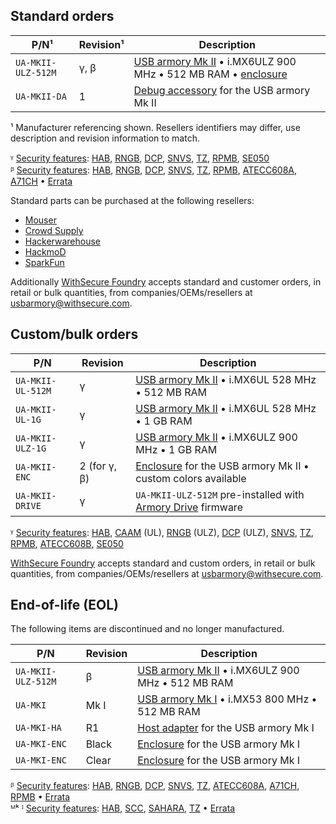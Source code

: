 Standard orders
---------------

| P/N¹               | Revision¹ | Description                                                                                                                                                                                                  |
|--------------------|-----------|--------------------------------------------------------------------------------------------------------------------------------------------------------------------------------------------------------------|
| `UA-MKII-ULZ-512M` | γ, β      | [USB armory Mk II](https://github.com/usbarmory/usbarmory/wiki#usb-armory-mk-ii) • i.MX6ULZ 900 MHz • 512 MB RAM • [enclosure](https://github.com/usbarmory/usbarmory/wiki/Enclosures-(Mk-II)) |
| `UA-MKII-DA`       | 1         | [Debug accessory](https://github.com/usbarmory/usbarmory/tree/master/hardware/mark-two-debug-accessory) for the USB armory Mk II                                                                      |

¹ Manufacturer referencing shown. Resellers identifiers may differ, use description and revision information to match.  

ᵞ [Security features](https://github.com/usbarmory/usbarmory/wiki/Hardware-security-features-(Mk-II)): [HAB](https://github.com/usbarmory/usbarmory/wiki/Hardware-security-features-(Mk-II)#high-assurance-boot-habv4), [RNGB](https://github.com/usbarmory/usbarmory/wiki/Hardware-security-features-(Mk-II)#random-number-generator-rngb---imx6ulz), [DCP](https://github.com/usbarmory/usbarmory/wiki/Hardware-security-features-(Mk-II)#data-co-processor-dcp---imx6ulz), [SNVS](https://github.com/usbarmory/usbarmory/wiki/Hardware-security-features-(Mk-II)#secure-non-volatile-storage-snvs), [TZ](https://github.com/usbarmory/usbarmory/wiki/Hardware-security-features-(Mk-II)#arm-trustzone), [RPMB](https://github.com/usbarmory/usbarmory/wiki/Hardware-security-features-(Mk-II)#emmc-replay-protected-memory-blocks-rpmb), [SE050](https://github.com/usbarmory/usbarmory/wiki/Hardware-security-features-(Mk-II)#external-secure-elements)  
ᵝ [Security features](https://github.com/usbarmory/usbarmory/wiki/Hardware-security-features-(Mk-II)): [HAB](https://github.com/usbarmory/usbarmory/wiki/Hardware-security-features-(Mk-II)#high-assurance-boot-habv4), [RNGB](https://github.com/usbarmory/usbarmory/wiki/Hardware-security-features-(Mk-II)#random-number-generator-rngb---imx6ulz), [DCP](https://github.com/usbarmory/usbarmory/wiki/Hardware-security-features-(Mk-II)#data-co-processor-dcp---imx6ulz), [SNVS](https://github.com/usbarmory/usbarmory/wiki/Hardware-security-features-(Mk-II)#secure-non-volatile-storage-snvs), [TZ](https://github.com/usbarmory/usbarmory/wiki/Hardware-security-features-(Mk-II)#arm-trustzone), [RPMB](https://github.com/usbarmory/usbarmory/wiki/Hardware-security-features-(Mk-II)#emmc-replay-protected-memory-blocks-rpmb), [ATECC608A](https://github.com/usbarmory/usbarmory/wiki/Hardware-security-features-(Mk-II)#external-secure-elements), [A71CH](https://github.com/usbarmory/usbarmory/wiki/Hardware-security-features-(Mk-II)#external-secure-elements) • [Errata](https://github.com/usbarmory/usbarmory/wiki/Errata-(Mk-II)#usb-armory-mk-ii-rev-%CE%B2)

Standard parts can be purchased at the following resellers:
* [Mouser](https://eu.mouser.com/new/f-secure/crowd-supply-usb-armorymkii)
* [Crowd Supply](https://www.crowdsupply.com/f-secure/usb-armory-mk-ii)
* [Hackerwarehouse](https://hackerwarehouse.com/product/usb-armory-mkii)
* [HackmoD](http://www.hackmod.de/USB-Armory-Stick-Mark-2)
* [SparkFun](https://www.sparkfun.com/products/16367)

Additionally [WithSecure Foundry](https://foundry.withsecure.com) accepts
standard and customer orders, in retail or bulk quantities, from companies/OEMs/resellers at usbarmory@withsecure.com.

Custom/bulk orders
------------------

| P/N                | Revision     | Description                                                                                                            |
|--------------------|--------------|------------------------------------------------------------------------------------------------------------------------|
| `UA-MKII-UL-512M`  | γ            | [USB armory Mk II](https://github.com/usbarmory/usbarmory/wiki#usb-armory-mk-ii) • i.MX6UL 528 MHz • 512 MB RAM |
| `UA-MKII-UL-1G`    | γ            | [USB armory Mk II](https://github.com/usbarmory/usbarmory/wiki#usb-armory-mk-ii) • i.MX6UL 528 MHz • 1 GB RAM   |
| `UA-MKII-ULZ-1G`   | γ            | [USB armory Mk II](https://github.com/usbarmory/usbarmory/wiki#usb-armory-mk-ii) • i.MX6ULZ 900 MHz • 1 GB RAM  |
| `UA-MKII-ENC`      | 2 (for γ, β) | [Enclosure](https://github.com/usbarmory/usbarmory/wiki/Enclosures-(Mk-II)) for the USB armory Mk II • custom colors available |
| `UA-MKII-DRIVE`    | γ            | `UA-MKII-ULZ-512M` pre-installed with [Armory Drive](https://github.com/usbarmory/armory-drive) firmware        |

ᵞ [Security features](https://github.com/usbarmory/usbarmory/wiki/Hardware-security-features-(Mk-II)): [HAB](https://github.com/usbarmory/usbarmory/wiki/Hardware-security-features-(Mk-II)#high-assurance-boot-habv4), [CAAM](https://github.com/usbarmory/usbarmory/wiki/Hardware-security-features-(Mk-II)#cryptographic-accelerator-and-assurance-module-caam---imx6ul) (UL), [RNGB](https://github.com/usbarmory/usbarmory/wiki/Hardware-security-features-(Mk-II)#random-number-generator-rngb---imx6ulz) (ULZ), [DCP](https://github.com/usbarmory/usbarmory/wiki/Hardware-security-features-(Mk-II)#data-co-processor-dcp---imx6ulz) (ULZ), [SNVS](https://github.com/usbarmory/usbarmory/wiki/Hardware-security-features-(Mk-II)#secure-non-volatile-storage-snvs), [TZ](https://github.com/usbarmory/usbarmory/wiki/Hardware-security-features-(Mk-II)#arm-trustzone), [RPMB](https://github.com/usbarmory/usbarmory/wiki/Hardware-security-features-(Mk-II)#emmc-replay-protected-memory-blocks-rpmb), [ATECC608B](https://github.com/usbarmory/usbarmory/wiki/Hardware-security-features-(Mk-II)#external-secure-elements), [SE050](https://github.com/usbarmory/usbarmory/wiki/Hardware-security-features-(Mk-II)#external-secure-elements)  

[WithSecure Foundry](https://foundry.withsecure.com) accepts
standard and custom orders, in retail or bulk quantities, from companies/OEMs/resellers at usbarmory@withsecure.com.

End-of-life (EOL)
-----------------

The following items are discontinued and no longer manufactured.

| P/N                | Revision | Description                                                                                                             |
|--------------------|----------|-------------------------------------------------------------------------------------------------------------------------|
| `UA-MKII-ULZ-512M` | β        | [USB armory Mk II](https://github.com/usbarmory/usbarmory/wiki#usb-armory-mk-ii) • i.MX6ULZ 900 MHz • 512 MB RAM |
| `UA-MKI`           | Mk I     | [USB armory Mk I](https://github.com/usbarmory/usbarmory/wiki#usb-armory-mk-i) • i.MX53 800 MHz • 512 MB RAM     |
| `UA-MKI-HA`        | R1       | [Host adapter](https://github.com/usbarmory/usbarmory/wiki/Host-adapter) for the USB armory Mk I                 |
| `UA-MKI-ENC`       | Black    | [Enclosure](https://github.com/usbarmory/usbarmory/wiki/Enclosures-(Mk-I)) for the USB armory Mk I               |
| `UA-MKI-ENC`       | Clear    | [Enclosure](https://github.com/usbarmory/usbarmory/wiki/Enclosures-(Mk-I)) for the USB armory Mk I               |

ᵝ [Security features](https://github.com/usbarmory/usbarmory/wiki/Hardware-security-features-(Mk-II)): [HAB](https://github.com/usbarmory/usbarmory/wiki/Hardware-security-features-(Mk-II)#high-assurance-boot-habv4), [RNGB](https://github.com/usbarmory/usbarmory/wiki/Hardware-security-features-(Mk-II)#random-number-generator-rngb---imx6ulz), [DCP](https://github.com/usbarmory/usbarmory/wiki/Hardware-security-features-(Mk-II)#data-co-processor-dcp---imx6ulz), [SNVS](https://github.com/usbarmory/usbarmory/wiki/Hardware-security-features-(Mk-II)#secure-non-volatile-storage-snvs), [TZ](https://github.com/usbarmory/usbarmory/wiki/Hardware-security-features-(Mk-II)#arm-trustzone), [ATECC608A](https://github.com/usbarmory/usbarmory/wiki/Hardware-security-features-(Mk-II)#external-secure-elements), [A71CH](https://github.com/usbarmory/usbarmory/wiki/Hardware-security-features-(Mk-II)#external-secure-elements), [RPMB](https://github.com/usbarmory/usbarmory/wiki/Hardware-security-features-(Mk-II)#emmc-replay-protected-memory-blocks-rpmb) • [Errata](https://github.com/usbarmory/usbarmory/wiki/Errata-(Mk-II)#usb-armory-mk-ii-rev-%CE%B2)  
ᴹᵏ ᴵ [Security features](https://github.com/usbarmory/usbarmory/wiki/Hardware-security-features-(Mk-I)): [HAB](https://github.com/usbarmory/usbarmory/wiki/Hardware-security-features-(Mk-I)#high-assurance-boot-habv4), [SCC](https://github.com/usbarmory/usbarmory/wiki/Hardware-security-features-(Mk-I)#security-controller-sccv2), [SAHARA](https://github.com/usbarmory/usbarmory/wiki/Hardware-security-features-(Mk-I)#cryptographic-accelerator-saharav4-lite), [TZ](https://github.com/usbarmory/usbarmory/wiki/Hardware-security-features-(Mk-I)#arm-trustzone) • [Errata](https://github.com/usbarmory/usbarmory/wiki/Errata-(Mk-I))

